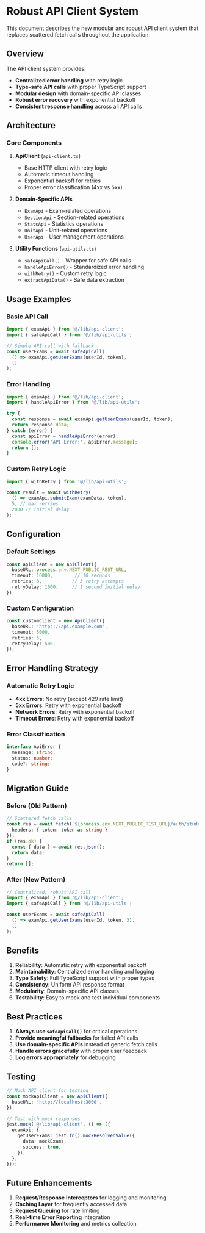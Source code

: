 # Robust API Client System

This document describes the new modular and robust API client system that replaces scattered fetch calls throughout the application.

## Overview

The API client system provides:
- **Centralized error handling** with retry logic
- **Type-safe API calls** with proper TypeScript support
- **Modular design** with domain-specific API classes
- **Robust error recovery** with exponential backoff
- **Consistent response handling** across all API calls

## Architecture

### Core Components

1. **ApiClient** (`api-client.ts`)
   - Base HTTP client with retry logic
   - Automatic timeout handling
   - Exponential backoff for retries
   - Proper error classification (4xx vs 5xx)

2. **Domain-Specific APIs**
   - `ExamApi` - Exam-related operations
   - `SectionApi` - Section-related operations
   - `StatsApi` - Statistics operations
   - `UnitApi` - Unit-related operations
   - `UserApi` - User management operations

3. **Utility Functions** (`api-utils.ts`)
   - `safeApiCall()` - Wrapper for safe API calls
   - `handleApiError()` - Standardized error handling
   - `withRetry()` - Custom retry logic
   - `extractApiData()` - Safe data extraction

## Usage Examples

### Basic API Call

```typescript
import { examApi } from '@/lib/api-client';
import { safeApiCall } from '@/lib/api-utils';

// Simple API call with fallback
const userExams = await safeApiCall(
  () => examApi.getUserExams(userId, token),
  []
);
```

### Error Handling

```typescript
import { examApi } from '@/lib/api-client';
import { handleApiError } from '@/lib/api-utils';

try {
  const response = await examApi.getUserExams(userId, token);
  return response.data;
} catch (error) {
  const apiError = handleApiError(error);
  console.error('API Error:', apiError.message);
  return [];
}
```

### Custom Retry Logic

```typescript
import { withRetry } from '@/lib/api-utils';

const result = await withRetry(
  () => examApi.submitExam(examData, token),
  5, // max retries
  2000 // initial delay
);
```

## Configuration

### Default Settings

```typescript
const apiClient = new ApiClient({
  baseURL: process.env.NEXT_PUBLIC_REST_URL,
  timeout: 10000,        // 10 seconds
  retries: 3,           // 3 retry attempts
  retryDelay: 1000,     // 1 second initial delay
});
```

### Custom Configuration

```typescript
const customClient = new ApiClient({
  baseURL: 'https://api.example.com',
  timeout: 5000,
  retries: 5,
  retryDelay: 500,
});
```

## Error Handling Strategy

### Automatic Retry Logic

- **4xx Errors**: No retry (except 429 rate limit)
- **5xx Errors**: Retry with exponential backoff
- **Network Errors**: Retry with exponential backoff
- **Timeout Errors**: Retry with exponential backoff

### Error Classification

```typescript
interface ApiError {
  message: string;
  status: number;
  code?: string;
}
```

## Migration Guide

### Before (Old Pattern)

```typescript
// Scattered fetch calls
const res = await fetch(`${process.env.NEXT_PUBLIC_REST_URL}/auth/students/${userId}/exams?limit=3`, {
  headers: { token: token as string }
});
if (res.ok) {
  const { data } = await res.json();
  return data;
}
return [];
```

### After (New Pattern)

```typescript
// Centralized, robust API call
import { examApi } from '@/lib/api-client';
import { safeApiCall } from '@/lib/api-utils';

const userExams = await safeApiCall(
  () => examApi.getUserExams(userId, token, 3),
  []
);
```

## Benefits

1. **Reliability**: Automatic retry with exponential backoff
2. **Maintainability**: Centralized error handling and logging
3. **Type Safety**: Full TypeScript support with proper types
4. **Consistency**: Uniform API response format
5. **Modularity**: Domain-specific API classes
6. **Testability**: Easy to mock and test individual components

## Best Practices

1. **Always use `safeApiCall()`** for critical operations
2. **Provide meaningful fallbacks** for failed API calls
3. **Use domain-specific APIs** instead of generic fetch calls
4. **Handle errors gracefully** with proper user feedback
5. **Log errors appropriately** for debugging

## Testing

```typescript
// Mock API client for testing
const mockApiClient = new ApiClient({
  baseURL: 'http://localhost:3000',
});

// Test with mock responses
jest.mock('@/lib/api-client', () => ({
  examApi: {
    getUserExams: jest.fn().mockResolvedValue({
      data: mockExams,
      success: true,
    }),
  },
}));
```

## Future Enhancements

1. **Request/Response Interceptors** for logging and monitoring
2. **Caching Layer** for frequently accessed data
3. **Request Queuing** for rate limiting
4. **Real-time Error Reporting** integration
5. **Performance Monitoring** and metrics collection 